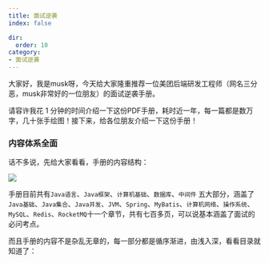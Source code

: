 ```yaml
---
title: 面试逆袭
index: false

dir:
  order: 10
category:
- 面试逆袭
---
```


大家好，我是musk呀，今天给大家隆重推荐一位美团后端研发工程师（网名三分恶，musk非常好的一位朋友）的面试逆袭手册。

请容许我花 1 分钟的时间介绍一下这份PDF手册，耗时近一年，每一篇都是数万字，几十张手绘图！接下来，给各位朋友介绍一下这份手册！

### 内容体系全面

话不多说，先给大家看看，手册的内容结构：

![](http://cdn.tobebetterjavaer.com/tobebetterjavaer/images/nice-article/weixin-tuxbgzdtdl-a1c872c8-ab8e-454f-b8ab-7bb3d1cab5f0.jpg)


手册目前共有`Java语言`、`Java框架`、`计算机基础`、`数据库`、`中间件` 五大部分，涵盖了`Java基础`、`Java集合`、`Java并发`、`JVM`、`Spring`、`MyBatis`、`计算机网络`、`操作系统`、`MySQL`、`Redis`、`RocketMQ`十一个章节，共有七百多页，可以说基本涵盖了面试的必问考点。

而且手册的内容不是杂乱无章的，每一部分都是循序渐进，由浅入深，看看目录就知道了：
